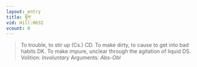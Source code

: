 ```yaml
---
layout: entry
title: རྙོག་
vid: Hill:0632
vcount: 0
---
```

> To trouble, to stir up (Cs\.) CD\. To make dirty, to cause to get into bad habits DK\. To make impure, unclear through the agitation of liquid DS\.
> Volition: _Involuntary_
> Arguments: _Abs-Obl_


